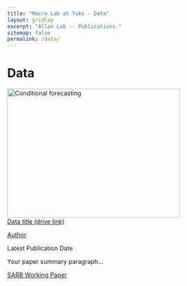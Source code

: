```yaml
---
title: "Macro Lab at Tuks - Data"
layout: gridlay
excerpt: "Allan Lab -- Publications."
sitemap: false
permalink: /data/
---
```



# Data


<div class="row">
  <div class="col col-md-6" markdown="0">
    <!-- replace with your paper figure -->
    <img src="{{ site.url }}{{ site.baseurl }}/images/pubpic/sentiment_time_guidance.pdf" alt="Conditional forecasting"  width="400" height="300"/>

  </div>
  <div class="col col-md-6" markdown="0">
  <!-- replace title with your title -->
  <a href="https://charlvschoor.github.io/">Data title (drive link)</a>
  <!-- replace author with your name and link -->
  <p> <a href="https://charlvschoor.github.io/">Author</a> </p>
  <!-- replace with the date of publication -->
  <p>Latest Publication Date</p>
  <!-- replace with your text -->
  <p align="justify"> Your paper summary paragraph... </p>
  <!-- replace with your paper link -->
  <a href="https://www.resbank.co.za/content/dam/sarb/publications/working-papers/2024/Can%20monetary%20and%20fiscal%20policy%20account%20for%20South%20Africa%27s%20economic%20stagnation.pdf" target="_blank">SARB Working Paper</a>

  </div>
</div>
